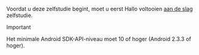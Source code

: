 Voordat u deze zelfstudie begint, moet u eerst Hallo voltooien [aan de slag](../articles/mobile-engagement/mobile-engagement-android-get-started.md) zelfstudie.

> [!IMPORTANT]
> Het minimale Android SDK-API-niveau moet 10 of hoger (Android 2.3.3 of hoger).
> 
> 

